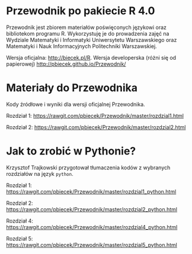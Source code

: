 Przewodnik po pakiecie R 4.0
============================

Przewodnik jest zbiorem materiałów poświęconych językowi oraz bibliotekom programu R. Wykorzystuję je do prowadzenia zajęć na Wydziale Matematyki i Informatyki Uniwersytetu Warszawskiego oraz Matematyki i Nauk Informacyjnych Politechniki Warszawskiej.

Wersja oficjalna: http://biecek.pl/R. 
Wersja developerska (różni się od papierowej)  http://pbiecek.github.io/Przewodnik/

Materiały do Przewodnika
========================

Kody źródłowe i wyniki dla wersji oficjalnej Przewodnika.

Rozdział 1:
https://rawgit.com/pbiecek/Przewodnik/master/rozdzial1.html

Rozdział 2:
https://rawgit.com/pbiecek/Przewodnik/master/rozdzial2.html

Jak to zrobić w Pythonie?
=========================

Krzysztof Trajkowski przygotował tłumaczenia kodów z wybranych rozdziałów na język `python`.

Rozdział 1:
https://rawgit.com/pbiecek/Przewodnik/master/rozdzial1_python.html

Rozdział 2:
https://rawgit.com/pbiecek/Przewodnik/master/rozdzial2_python.html

Rozdział 4:
https://rawgit.com/pbiecek/Przewodnik/master/rozdzial4_python.html

Rozdział 5:
https://rawgit.com/pbiecek/Przewodnik/master/rozdzial5_python.html

